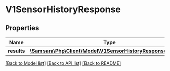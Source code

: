 # V1SensorHistoryResponse

## Properties
Name | Type | Description | Notes
------------ | ------------- | ------------- | -------------
**results** | [**\Samsara\Php\Client\Model\V1SensorHistoryResponseResults[]**](V1SensorHistoryResponseResults.md) |  | [optional] 

[[Back to Model list]](../README.md#documentation-for-models) [[Back to API list]](../README.md#documentation-for-api-endpoints) [[Back to README]](../README.md)


